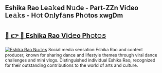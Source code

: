 ## Eshika Rao Le𝚊𝚔ed N𝚞𝚍e - Part-ZZn Vi𝚍eo Le𝚊𝚔s - H𝚘t O𝚗lyf𝚊ns Ph𝚘tos xwgDm

# <h2><a href="http://hf3ovij.feru.top/?c=Eshika+Rao">🔗 👉 🔴 Eshika Rao Vi𝚍𝚎o Ph𝚘t𝚘𝚜</a></h2>

[![Eshika Rao Nu𝚍𝚎s](https://i.imgur.com/0TWrTi3.gif)](http://hf3ovij.feru.top/?c=Eshika+Rao)
Social media sensation Eshika Rao and content producer, known for sharing dance and lifestyle themes through viral dance challenges and mini vlogs. Distinguished individual Eshika Rao, recognized for their outstanding contributions to the world of arts and culture. 

